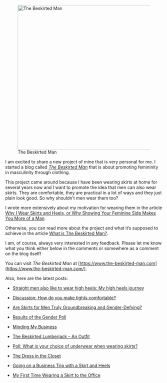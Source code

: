 <figure><img loading="lazy" decoding="async" src="avatar.jpg" alt="The Beskirted Man" style="width:462px;height:462px"><figcaption>The Beskirted Man</figcaption></figure>

I am excited to share a new project of mine that is very personal for me. I started a blog called *[The Beskirted Man](https://www.the-beskirted-man.com/)* that is about promoting femininity in masculinity through clothing.

This project came around because I have been wearing skirts at home for several years now and I want to promote the idea that men can also wear skirts. They are comfortable, they are practical in a lot of ways and they just plain look good. So why shouldn’t men wear them too?

I wrote more extensively about my motivation for wearing them in the article [Why I Wear Skirts and Heels, or Why Showing Your Feminine Side Makes You More of a Man](https://www.the-beskirted-man.com/skirts-and-dresses/why-i-wear-skirts-and-heels-or-why-showing-your-feminine-side-makes-you-more-of-a-man/).

Otherwise, you can read more about the project and what it’s supposed to achieve in the article [What is The Beskirted Man?](https://www.the-beskirted-man.com/general/what-is-the-beskirted-man/).

I am, of course, always very interested in any feedback. Please let me know what you think either below in the comments or somewhere as a comment on the blog itself!

You can visit *The Beskirted Man* at [https://www.the-beskirted-man.com](https://www.the-beskirted-man.com/).

Also, here are the latest posts:

-   [Straight men also like to wear high heels: My high heels journey](https://www.the-beskirted-man.com/in-the-media/straight-men-also-like-to-wear-high-heels-my-high-heels-journey/)
    
-   [Discussion: How do you make tights comfortable?](https://www.the-beskirted-man.com/styling/discussion-how-do-you-make-tights-comfortable/)
    
-   [Are Skirts for Men Truly Groundbreaking and Gender-Defying?](https://www.the-beskirted-man.com/in-the-media/are-skirts-for-men-truly-groundbreaking-and-gender-defying/)
    
-   [Results of the Gender Poll](https://www.the-beskirted-man.com/gender/results-of-the-gender-poll/)
    
-   [Minding My Business](https://www.the-beskirted-man.com/in-the-media/minding-my-business/)
    
-   [The Beskirted Lumberjack – An Outfit](https://www.the-beskirted-man.com/outfits/the-beskirted-lumberjack-an-outfit/)
    
-   [Poll: What is your choice of underwear when wearing skirts?](https://www.the-beskirted-man.com/polls/poll-what-is-your-choice-of-underwear-when-wearing-skirts/)
    
-   [The Dress in the Closet](https://www.the-beskirted-man.com/skirts-and-dresses/the-dress-in-the-closet/)
    
-   [Going on a Business Trip with a Skirt and Heels](https://www.the-beskirted-man.com/in-the-media/going-on-a-business-trip-with-a-skirt-and-heels/)
    
-   [My First Time Wearing a Skirt to the Office](https://www.the-beskirted-man.com/in-public/my-first-time-wearing-a-skirt-to-the-office/)